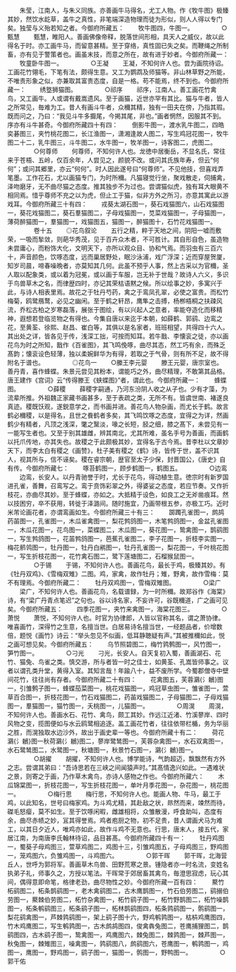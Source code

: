 <!-- { "loadSidebar": true } -->
　　朱莹，江南人，与朱义同族。亦善画牛马得名，尤工人物。作《牧牛图》极臻其妙，然饮水龁草，盖牛之真性，非笔端深造物理而徒为形似，则人人得以专门矣。独莹与义殆若知之者。今御府所藏五：
　　牧牛图四，牛图一。
　　
　　○甄慧
　　甄慧，睢阳人。善画佛像帝释，脱落世间形相，具天人之威仪，故以此得名于时。亦工画牛马，而留意甚精。至于穿络，真性固已失之矣。而鞭绳之所制畜，亦有见于警策者也。画虽末技，而意之所在，故有进于妙者。今御府所藏一：
　　牧童卧牛图一。
　　
　　○王凝
　　王凝，不知何许人也。尝为画院待诏。工画花竹翎毛，下笔有法，颇得生意。又工为鹦鹉及师猫等。非山林草野之所能，不唯责形象之似，亦兼取其富贵态度，自是一格。苟不能焉，终不到也。今御府所藏一：
　　绣墪狮猫图。
　　
　　○祁序
　　祁序，江南人。善工画花竹禽鸟，又工画牛。人或谓有戴嵩遗风。至于画猫，近世亦罕有其比。猫与牛者，皆人之所常见，毎难为工。昔人有画斗牛者，众穪其精，独有一田夫在傍，乃指其瑕。既而问之，乃曰：“我见斗牛多擫尾，今掲其尾，非也。”画者惘然，因服其不到。序亦有斗牛甚奇。今御府所藏四十有四：
　　倒影牛图一，渡水乳牛图二，四皓奕碁图三，夹竹桃花图二，长江渔图一，潇湘逢故人图二，写生鸡冠花图一，牧牛图二十二，乳牛图三，斗牛图二，水牛图一，牧羊图一，诗客图二，虎图二。
　　
　　○何尊师
　　何尊师，不知何许人也。龙徳中居衡岳，不显名氏，常往来于苍梧、五岭，仅百余年，人尝见之，颜貌不改。或问其氏族年寿，但云“何何”；或问其郷里，亦云“何何”。时人因此遂号曰“何尊师”。不见他技，但喜戏弄笔墨。工作花石，尤以画猫专门，为时所穪。凡猫寝觉行坐，聚戏散走，伺捕禽，泽吻磨牙，无不曲尽猫之态度。推其独步不为过也。尝谓猫似虎，独有耳大眼黄不相同焉。惜乎尊师不充之以为虎，但止工于猫，似非方外之所习，亦意其寓此以游戏耳。今御府所藏三十有四：
　　戎葵太湖石图一，葵石戏猫图六，山石戏猫图一，葵花戏猫图二，葵石羣猫图二，子母戏猫图一，苋菜戏猫图一，子母猫图一，薄荷醉猫图一，羣猫图一，戏猫图五，猫图一，醉猫图十，石竹花戏猫图一。
　　
　　卷十五
　　◎花鸟叙论
　　五行之精，粹于天地之间，阴阳一嘘而敷荣，一吸而揫敛，则葩华秀茂，见于百卉众木者，不可胜计。其自形自色，虽造物未尝庸心，而粉饰大化，文明天下，亦所以观众目、协和气焉。而羽虫有三百六十，声音颜色，饮啄态度，远而巢居野处，眠沙泳浦，戏广浮深；近而穿屋贺厦，知岁司晨，啼春噪晩者，亦莫知其几何。此虽不预乎人事，然上古采以为官穪，圣人取以配象类，或以着为冠冕，或以画于车服，岂无补于世哉？故诗人六义，多识于鸟兽草木之名，而律歴四时，亦记其荣枯语黙之候。所以绘事之妙，多寓兴于此，与诗人相表里焉。故花之于牡丹芍药，禽之于鸾凤孔翠，必使之富贵。而松竹梅菊，鸥鹭鴈鹜，必见之幽闲。至于鹤之轩昂，鹰隼之击搏，杨栁梧桐之扶疎风流，乔松古柏之岁寒磊落，展张于图绘，有以兴起人之意者，率能夺造化而移精神，遐想若登临览物之有得也。今集自唐以来迄于本朝，如薛鹤、郭鹞、边鸾之花，至黄荃、徐熙、赵昌、崔白等，其俱以是名家者，班班相望，共得四十六人。其出处之详，皆各见于传，浅深工拙，可按而知耳。若牛戬、李懐衮之徒，亦以画花鸟为时之所知，戬作《百雀图》，其飞鸣俛啄，曲尽其态，然工巧有余，而殊乏髙韵；懐衮设色轻薄，独以柔婉鲜华为有得，若取之于气骨，则有所不足，故不得附名于谱也。
　　
　　◎花鸟一
　　○縢王李元婴
　　滕王元婴，唐宗室也。善丹青，喜作蜂蝶。朱景元尝见其粉本，谓能巧之外，曲尽精理，不敢第其品格。唐王建作《宫词》云“传得滕王《蛱蝶图》”者，谓此也。今御府所藏一：
　　蜂蝶图。
　　
　　○薛稷
　　薛稷字嗣通，乃河东汾阴人收之从子也。少有才藻，为流辈所推。外祖魏正家藏书画甚多，至于表疏之类，无所不有。皆虞世南、褚遂良真迹。稷既饫观，遂鋭意学之，而书画并进。善花鸟人物杂画，而尤长于鹤。故言鹤必穪稷，以是得名，且世之飬鹤者多矣，其飞鸣饮啄之态度，宜得之为详，然画鹤少有精者，凡顶之浅深，氅之黳淡，喙之长短，胫之细，膝之髙下，未尝见有一一能写生者也。又至于别其雄雌，辨其南北，尤其所难，虽名手号为善画，而画鹤以托爪传地，亦其失也。故稷之于此颇极其妙，宜得名于古今焉。昔李杜以文章妙天下，而李太白有稷之《画赞》，杜子美有稷之《鹤》诗，皆传于世，盖不识其人，视其所与，信不诬矣。稷在睿宗朝，歴官至太子少保，封晋国公，《唐史》自有传。今御府所藏七：
　　啄苔鹤图一，顾步鹤图一，鹤图五。
　　
　　○边鸾
　　边鸾，长安人。以丹青驰誉于时，尤长于花鸟，得动植生意。徳宗时有新罗国进孔雀，善舞，召鸾写之。鸾于贲饰彩翠之外，得婆娑之态度，若应节奏。又作折枝花，亦曲尽其妙。至于蜂蝶，亦如之。大抵精于设色，如良工之无斧凿痕耳。然以技困穷，卒不获用，转徙于泽潞间。随时施宜，乃画带根五参，亦极工巧。近时米芾论画花者，亦谓鸾画如生。今御府所藏三十有三：
　　踯躅孔雀图一，鹧鸪药苖图一，孔雀图一，木瓜雀禽图一，梨花鹁鸽图一，木笔鹁鸽图一，金盆孔雀图一，木瓜花图一，花鸟图一，菜蝶图二，木瓜图一，葵花图一，鸷禽图一，鹊鹞图一，写生鹁鸽图一，花苖鹁鸽图一，芭蕉孔雀图二，李子花图一，折枝李实图一，梅花鹡鸰图一，牡丹图一，牡丹白鹇图一，牡丹孔雀图一，梨花图一，千叶桃花图一，写生折枝花图一，花竹禽石图二，鹭下莲塘图二，石榴猴鼠图一。
　　
　　○于锡
　　于锡，不知何许人也。善画花鸟，最长于鸡，极臻其妙。有《牡丹双鸡》、《雪梅双雉》二图。鸡，家禽，故作牡丹；雉，野禽，故作雪梅：莫不有理焉。今御府所藏二：
　　牡丹双鸡图一，雪梅双雉图。
　　
　　○梁广
　　梁广，不知何许人也。善画花鸟，名载谱録，为一时所穪。故郑谷作《海棠》诗，有“梁广丹青点笔迟”之句也。谷以诗名家，不妄许可，谷既穪道，广之画可见矣。今御府所藏五：
　　四季花图一，夹竹来禽图一，海棠花图三。
　　
　　○萧悦
　　萧悦，不知何许人也。时官为协律郎，人皆以官称其名，谓之萧协律。唯喜画竹，深得竹之生意，名擅当世。白居易诗名擅当世，一经题品者，价增数倍，题悦《画竹》诗云：“举头忽见不似画，低耳静聴疑有声。”其被推穪如此，悦之画可想见矣。今御府所藏五：
　　乌节照碧图二，梅竹鹑鹩图一，风竹图一，笋竹图一。
　　
　　○刁光
　　刁光，长安人。自天复初入蜀，善画湖石、花竹、猫兔、鸟雀之类。慎交游，所与者皆一时之佳士，如黄荃、孔嵩皆师事之。议者以谓孔类升堂，黄得入室。其知言哉！年踰八十，益不废所学。今蜀郡僧寺中壁间花竹，往往尚有存者。今御府所藏二十有四：
　　花禽图五，芙蓉鸂{氵鶒}图一，引雏鹩子图一，蜂蝶茄菜图一，桃花戏猫图一，鸡冠草虫图一，雏雀图一，萱草百合图一，折枝花图一，竹石戏猫图二，药苖戏猫图二，子母猫图二，子母戏猫图一，羣猫图一，猫竹图一，夭桃图一，儿猫图一。
　　
　　○周滉
　　周滉，不知何许人也。善画水石、花竹、禽鸟，颇工其妙。作远江近渚、竹溪蓼岸、四时风物之变，揽图便如与水云鸥鹭相追逐。盖工画花竹者，往往依带栏楯，务为华丽之胜，而滉独取水边沙外，故出于画史辈一等也。今御府所藏十有二：
　　荷花鸂{氵鶒}图一秋荷鸂{氵鶒}图二，蓼岸鹭鸶图一，芙蓉杂禽图一，水石双禽图一，水石鹭鸶图二，水鹭图一，秋塘图一，秋景竹石图一，鸂{氵鶒}图一。
　　
　　○胡擢
　　胡擢，不知何许人也。博学能诗，气韵超迈，飘飘然有方外之志。尝谓其弟曰：“吾诗思若在三峡之间闻猿声时。”其髙情逸兴如此。一遇难状之景，则寄之于画，乃作草木禽鸟，亦诗人感物之作也。今御府所藏六：
　　木瓜锦棠图一，折枝花图一，写生折枝花图一，单叶月季花图一，杂花图一，桃花图一。
　　
　　○梅行思
　　梅行思，不知何许人也。能画人物、牛马，最工于鸡，以此知名，世号曰梅家鸡。为斗鸡尤精，其赴敌之状，昻然而来，竦然而待，磔毛怒瘿，莫不如生。至于饮啄闲暇，雌雄相将，众雏散漫，呼食助叫，态度有余，曲尽赤帻之妙，冝其得誉焉。鸡者庖厨之物，初不足贵，昔人谓画犬马为难工，以其日夕近人，唯鸡亦如此，故作斗鸡不无意也。行思，唐末人，接五代，家居江南，为南唐李氏翰林待诏，品目甚髙。今御府所藏四十有一：
　　牡丹鸡图一，蜀葵子母鸡图三，萱草鸡图二，鸡图十三，引雏鸡图五，子母鸡图三，野鸡图一，笼鸡图六，负雏鸡图一，斗鸡图六。
　　
　　○郭干晖
　　郭干晖，北海营丘人，世呼为郭将军。善画草木鸟兽、田野荒寒之景。锺隐者亦一时名流，变姓名执弟子礼，师事久之，方授以笔法。干晖常于郊居畜其禽鸟，毎澄思寂虑，玩心其间，偶得意即命笔，格律老劲，曲尽物性之妙。今御府所藏一百有四：
　　藂竹柘鹞图二，柘条鹊鹞图一，老木禽鹞图二，古木鹰鹊图一，竹石伯劳图二，鹞搦伯劳图一，藂棘伯劳图二，柘竹杂禽图一，柘竹鹞子图一，柘竹野鹊图二，柘竹噪鹊图一，柘条鹌鹞图三，柘条鹞子图一，柘林鹊鹞图四，柘条鹑鹞图一，鹘鹞图一，梨花鹞禽图一，芦棘鹑鹞图一，架上鹞子图十六，野鸡鹌鹑图一，枯枿鸡鹰图四，竹木鸡鹰图二，写生鹌鹑图一，古木鹧鸪图四，俊禽犇兔图二，苍鹰捕狸图二，鹊鹞图四，古木鹞子图一，鸷禽图一，鸡鹰图六，棘兔图二，棘鹑图一，棘芦图一，秋兔图一，棘雉图三，噪禽图一，鹑鹞图八，鹧鹞图六，苍鹰图一，鹌鹑图一，鸡图一，鹰图一，野鸡图一，鹞子图一，猫图一，鹘图一，野鸭图一。
　　
　　○郭干佑
